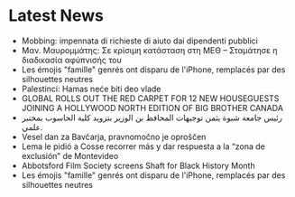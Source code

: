 # Latest News
-  Mobbing: impennata di richieste di aiuto dai dipendenti pubblici
-  Μαν. Μαυρομμάτης: Σε κρίσιμη κατάσταση στη ΜΕΘ – Σταμάτησε η διαδικασία αφύπνισής του
-  Les émojis "famille" genrés ont disparu de l'iPhone, remplacés par des silhouettes neutres
-  Palestinci: Hamas neće biti deo vlade
-  GLOBAL ROLLS OUT THE RED CARPET FOR 12 NEW HOUSEGUESTS JOINING A HOLLYWOOD NORTH EDITION OF BIG BROTHER CANADA
-  رئيس جامعة شبوة يثمن توجيهات المحافظ بن الوزير بتزويد كلية الحاسوب بمختبر علمي.
-  Vesel dan za Bavčarja, pravnomočno je oproščen
-  Lema le pidió a Cosse recorrer más y dar respuesta a la “zona de exclusión” de Montevideo
-  Abbotsford Film Society screens Shaft for Black History Month
-  Les émojis "famille" genrés ont disparu de l'iPhone, remplacés par des silhouettes neutres
